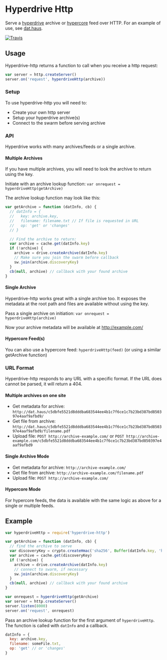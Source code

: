 # Hyperdrive Http

Serve a [hyperdrive](https://github.com/mafintosh/hyperdrive) archive or [hypercore](https://github.com/mafintosh/hypercore) feed over HTTP. For an example of use, see [dat.haus](https://github.com/juliangruber/dat.haus).

[![Travis](https://api.travis-ci.org/joehand/hyperdrive-http.svg)](https://travis-ci.org/joehand/hyperdrive-http)

## Usage

Hyperdrive-http returns a function to call when you receive a http request:

```js
var server = http.createServer()
server.on('request', hyperdriveHttp(archive))
```

### Setup

To use hyperdrive-http you will need to:
* Create your own http server
* Setup your hyperdrive archive(s)
* Connect to the swarm before serving archive

### API

Hyperdrive works with many archives/feeds or a single archive. 

#### Multiple Archives

If you have multiple archives, you will need to look the archive to return using the key.

Initiate with an archive lookup function:
`var onrequest = hyperdriveHttp(getArchive)`

The archive lookup function may look like this:

```js
var getArchive = function (datInfo, cb) {
  // datInfo = {
  //   key: archive.key,
  //   filename: filename.txt // If file is requested in URL
  //   op: 'get' or 'changes'
  // }

  // Find the archive to return:
  var archive = cache.get(datInfo.key)
  if (!archive) {
    archive = drive.createArchive(datInfo.key)
    // Make sure you join the swarm before callback
    sw.join(archive.discoveryKey)
  }
  cb(null, archive) // callback with your found archive
}
```

#### Single Archive
Hyperdrive-http works great with a single archive too. It exposes the metadata at the root path and files are available without using the key.

Pass a single archive on initiation:
`var onrequest = hyperdriveHttp(archive)`

Now your archive metadata will be available at http://example.com/

#### Hypercore Feed(s)
You can also use a hypercore feed: `hyperdriveHttp(feed)` (or using a similar getArchive function)

### URL Format

Hyperdrive-http responds to any URL with a specific format. If the URL does cannot be parsed, it will return a 404.

#### Multiple archives on one site

* Get metadata for archive: `http://dat.haus/c5dbfe5521d8dddba683544ee4b1c7f6ce1c7b23bd387bd850397e4aaf9afbd9/`
* Get file from archive: `http://dat.haus/c5dbfe5521d8dddba683544ee4b1c7f6ce1c7b23bd387bd850397e4aaf9afbd9/filename.pdf`
* Upload file: `POST http://archive-example.com/` or `POST http://archive-example.com/c5dbfe5521d8dddba683544ee4b1c7f6ce1c7b23bd387bd850397e4aaf9afbd9`

#### Single Archive Mode

* Get metadata for archive: `http://archive-example.com/`
* Get file from archive: `http://archive-example.com/filename.pdf`
* Upload file: `POST http://archive-example.com/`

#### Hypercore Mode

For hypercore feeds, the data is available with the same logic as above for a single or multiple feeds.


## Example

```javascript
var hyperdriveHttp = require('hyperdrive-http')

var getArchive = function (datInfo, cb) {
  // find the archive to serve
  var discoveryKey = crypto.createHmac('sha256', Buffer(datInfo.key, 'hex')).update('hypercore').digest('hex')
  var archive = cache.get(discoveryKey)
  if (!archive) {
    archive = drive.createArchive(datInfo.key)
    // connect to swarm, if necessary
    sw.join(archive.discoveryKey)
  }
  cb(null, archive) // callback with your found archive
}

var onrequest = hyperdriveHttp(getArchive)
var server = http.createServer()
server.listen(8000)
server.on('request', onrequest)
```

Pass an archive lookup function for the first argument of `hyperdriveHttp`. The function is called with `datInfo` and a callback.

```javascript
datInfo = {
  key: archive.key,
  filename: someFile.txt,
  op: 'get' // or 'changes'
}
```
